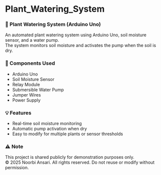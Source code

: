 # Plant_Watering_System
### 🌱 Plant Watering System (Arduino Uno)

An automated plant watering system using Arduino Uno, soil moisture sensor, and a water pump.  
The system monitors soil moisture and activates the pump when the soil is dry.

### 🔧 Components Used
- Arduino Uno
- Soil Moisture Sensor
- Relay Module
- Submersible Water Pump
- Jumper Wires
- Power Supply

 ### 💡 Features
- Real-time soil moisture monitoring
- Automatic pump activation when dry
- Easy to modify for multiple plants or sensor thresholds

 ### ⚠️ Note
This project is shared publicly for demonstration purposes only.  
© 2025 Noorbi Ansari. All rights reserved. Do not reuse or modify without permission.
